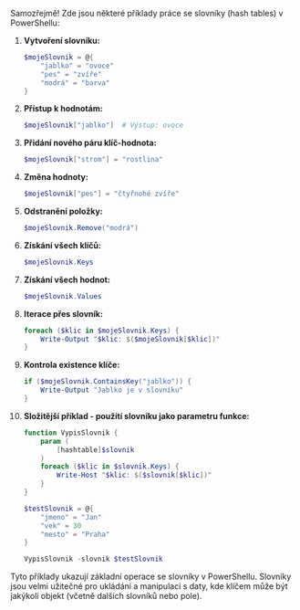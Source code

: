 Samozřejmě! Zde jsou některé příklady práce se slovníky (hash tables) v PowerShellu:

1. **Vytvoření slovníku:**
   ```powershell
   $mojeSlovnik = @{
       "jablko" = "ovoce"
       "pes" = "zvíře"
       "modrá" = "barva"
   }
   ```

2. **Přístup k hodnotám:**
   ```powershell
   $mojeSlovnik["jablko"]  # Výstup: ovoce
   ```

3. **Přidání nového páru klíč-hodnota:**
   ```powershell
   $mojeSlovnik["strom"] = "rostlina"
   ```

4. **Změna hodnoty:**
   ```powershell
   $mojeSlovnik["pes"] = "čtyřnohé zvíře"
   ```

5. **Odstranění položky:**
   ```powershell
   $mojeSlovnik.Remove("modrá")
   ```

6. **Získání všech klíčů:**
   ```powershell
   $mojeSlovnik.Keys
   ```

7. **Získání všech hodnot:**
   ```powershell
   $mojeSlovnik.Values
   ```

8. **Iterace přes slovník:**
   ```powershell
   foreach ($klic in $mojeSlovnik.Keys) {
       Write-Output "$klic: $($mojeSlovnik[$klic])"
   }
   ```

9. **Kontrola existence klíče:**
   ```powershell
   if ($mojeSlovnik.ContainsKey("jablko")) {
       Write-Output "Jablko je v slovníku"
   }
   ```

10. **Složitější příklad - použití slovníku jako parametru funkce:**
    ```powershell
    function VypisSlovnik {
        param (
            [hashtable]$slovnik
        )
        foreach ($klic in $slovnik.Keys) {
            Write-Host "$klic: $($slovnik[$klic])"
        }
    }

    $testSlovnik = @{
        "jmeno" = "Jan"
        "vek" = 30
        "mesto" = "Praha"
    }

    VypisSlovnik -slovnik $testSlovnik
    ```

Tyto příklady ukazují základní operace se slovníky v PowerShellu. Slovníky jsou velmi užitečné pro ukládání a manipulaci s daty, kde klíčem může být jakýkoli objekt (včetně dalších slovníků nebo pole).
